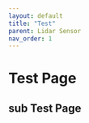 ```yaml
---
layout: default
title: "Test"
parent: Lidar Sensor
nav_order: 1
---
```


# Test Page
## sub Test Page